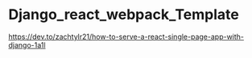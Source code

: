 # Django_react_webpack_Template

https://dev.to/zachtylr21/how-to-serve-a-react-single-page-app-with-django-1a1l